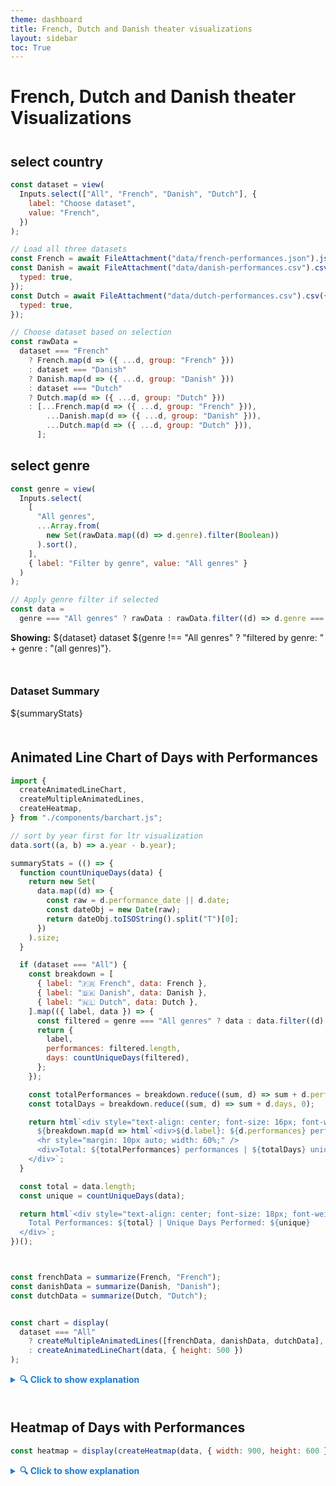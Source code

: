 ```yaml
---
theme: dashboard
title: French, Dutch and Danish theater visualizations
layout: sidebar
toc: True
---
```


# French, Dutch and Danish theater Visualizations

<div style="margin-top: 8%;"></div>

## select country

```js
const dataset = view(
  Inputs.select(["All", "French", "Danish", "Dutch"], {
    label: "Choose dataset",
    value: "French",
  })
);
```

```js
// Load all three datasets
const French = await FileAttachment("data/french-performances.json").json();
const Danish = await FileAttachment("data/danish-performances.csv").csv({
  typed: true,
});
const Dutch = await FileAttachment("data/dutch-performances.csv").csv({
  typed: true,
});
```


```js
// Choose dataset based on selection
const rawData =
  dataset === "French"
    ? French.map(d => ({ ...d, group: "French" }))
    : dataset === "Danish"
    ? Danish.map(d => ({ ...d, group: "Danish" }))
    : dataset === "Dutch"
    ? Dutch.map(d => ({ ...d, group: "Dutch" }))
    : [...French.map(d => ({ ...d, group: "French" })),
        ...Danish.map(d => ({ ...d, group: "Danish" })),
        ...Dutch.map(d => ({ ...d, group: "Dutch" })),
      ];

```

## select genre

```js
const genre = view(
  Inputs.select(
    [
      "All genres",
      ...Array.from(
        new Set(rawData.map((d) => d.genre).filter(Boolean))
      ).sort(),
    ],
    { label: "Filter by genre", value: "All genres" }
  )
);
```

```js
// Apply genre filter if selected
const data =
  genre === "All genres" ? rawData : rawData.filter((d) => d.genre === genre);
```

**Showing:** ${dataset} dataset ${genre !== "All genres" ? "filtered by genre: " + genre : "(all genres)"}.

<div style="margin-top: 10%;"></div>



### Dataset Summary
${summaryStats}

<div style="margin-top: 10%;"></div>



## Animated Line Chart of Days with Performances

<div id="chart-container"></div>

```js
import {
  createAnimatedLineChart,
  createMultipleAnimatedLines,
  createHeatmap,
} from "./components/barchart.js";

// sort by year first for ltr visualization
data.sort((a, b) => a.year - b.year);

summaryStats = (() => {
  function countUniqueDays(data) {
    return new Set(
      data.map((d) => {
        const raw = d.performance_date || d.date;
        const dateObj = new Date(raw);
        return dateObj.toISOString().split("T")[0];
      })
    ).size;
  }

  if (dataset === "All") {
    const breakdown = [
      { label: "🇫🇷 French", data: French },
      { label: "🇩🇰 Danish", data: Danish },
      { label: "🇳🇱 Dutch", data: Dutch },
    ].map(({ label, data }) => {
      const filtered = genre === "All genres" ? data : data.filter((d) => d.genre === genre);
      return {
        label,
        performances: filtered.length,
        days: countUniqueDays(filtered),
      };
    });

    const totalPerformances = breakdown.reduce((sum, d) => sum + d.performances, 0);
    const totalDays = breakdown.reduce((sum, d) => sum + d.days, 0);

    return html`<div style="text-align: center; font-size: 16px; font-weight: bold; margin-bottom: 16px;">
      ${breakdown.map(d => html`<div>${d.label}: ${d.performances} performances | ${d.days} unique days</div>`)}
      <hr style="margin: 10px auto; width: 60%;" />
      <div>Total: ${totalPerformances} performances | ${totalDays} unique days</div>
    </div>`;
  }

  const total = data.length;
  const unique = countUniqueDays(data);

  return html`<div style="text-align: center; font-size: 18px; font-weight: bold; margin-bottom: 16px;">
    Total Performances: ${total} | Unique Days Performed: ${unique}
  </div>`;
})();



const frenchData = summarize(French, "French");
const danishData = summarize(Danish, "Danish");
const dutchData = summarize(Dutch, "Dutch");


const chart = display(
  dataset === "All"
    ? createMultipleAnimatedLines([frenchData, danishData, dutchData], { height: 500 })
    : createAnimatedLineChart(data, { height: 500 })
);

```

<details>
  <summary style="cursor: pointer; font-weight: bold; color: #1c7ed6;">
    🔍 Click to show explanation
  </summary>
  <p>
    +INSERT CONTEXTUAL INFORMATION
  </p>
</details>



<!-- spacing between charts -->
<div style="margin-top: 10%;"></div>

## Heatmap of Days with Performances
```js
const heatmap = display(createHeatmap(data, { width: 900, height: 600 }));
```

<details>
  <summary style="cursor: pointer; font-weight: bold; color: #1c7ed6;">
    🔍 Click to show explanation
  </summary>
  <p>
    INSERT CONTEXTUAL INFORMATION HERE
  </p>
</details>


<div id="map-container"></div>
